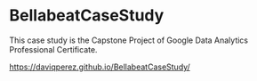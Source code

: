 # BellabeatCaseStudy
This case study is the Capstone Project of Google Data Analytics Professional Certificate.

https://daviqperez.github.io/BellabeatCaseStudy/